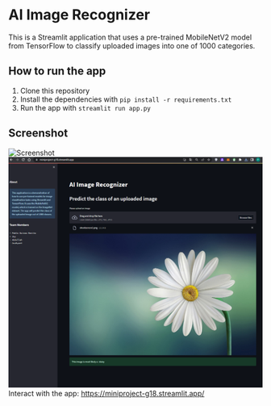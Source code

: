 
# AI Image Recognizer

This is a Streamlit application that uses a pre-trained MobileNetV2 model from TensorFlow to classify uploaded images into one of 1000 categories.

## How to run the app

1. Clone this repository
2. Install the dependencies with `pip install -r requirements.txt`
3. Run the app with `streamlit run app.py`

## Screenshot

![Screenshot](screenshot1.png)
![Screenshot](shoot.png)
Interact with the app: https://miniproject-g18.streamlit.app/
